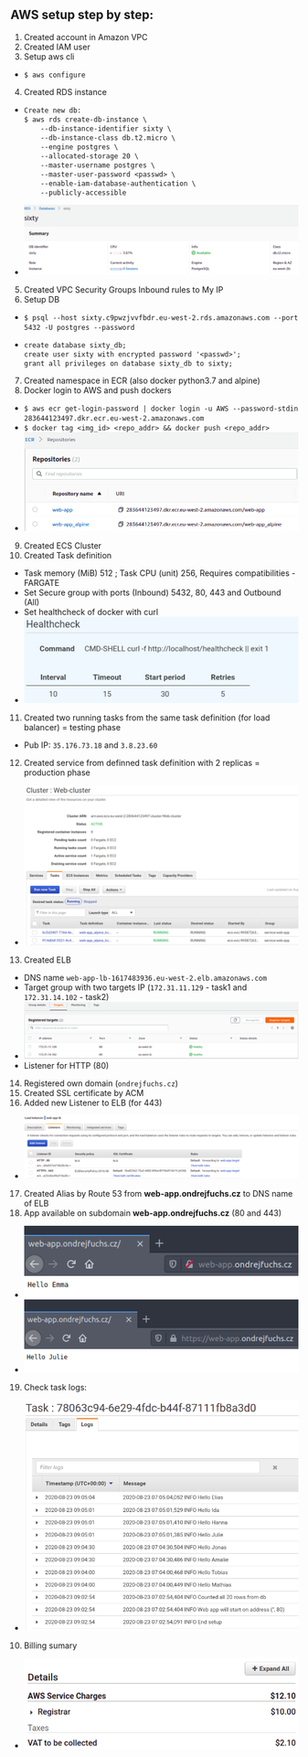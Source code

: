 ## AWS setup step by step:

1. Created account in Amazon VPC
2. Created IAM user
3. Setup aws cli

  * ```$ aws configure```
4. Created RDS instance

  * ```
    Create new db:
    $ aws rds create-db-instance \
        --db-instance-identifier sixty \
        --db-instance-class db.t2.micro \
        --engine postgres \
        --allocated-storage 20 \
        --master-username postgres \
        --master-user-password <passwd> \
        --enable-iam-database-authentication \
        --publicly-accessible 
    ```
  * ![Database](https://github.com/ondrejFuchs/web-app/blob/master/aws-setup/imgs/DB.png)

5. Created VPC Security Groups Inbound rules to My IP
6. Setup DB

  * ```$ psql --host sixty.c9pwzjvvfbdr.eu-west-2.rds.amazonaws.com --port 5432 -U postgres --password```
  * ```
    create database sixty_db;
    create user sixty with encrypted password '<passwd>';
    grant all privileges on database sixty_db to sixty;
    ```

7. Created namespace in ECR (also docker python3.7 and alpine)
8. Docker login to AWS and push dockers

  * ```$ aws ecr get-login-password | docker login -u AWS --password-stdin 283644123497.dkr.ecr.eu-west-2.amazonaws.com```
  * ```$ docker tag <img_id> <repo_addr> && docker push <repo_addr>```
  * ![ECR](https://github.com/ondrejFuchs/web-app/blob/master/aws-setup/imgs/ECR.png)

9. Created ECS Cluster
10. Created Task definition

  * Task memory (MiB) 512 ; Task CPU (unit) 256, Requires compatibilities - FARGATE
  * Set Secure group with ports (Inbound) 5432, 80, 443 and Outbound (All)
  * Set healthcheck of docker with curl
  * ![Docker-HCH](https://github.com/ondrejFuchs/web-app/blob/master/aws-setup/imgs/Docker-HCH.png)
  
11. Created two running tasks from the same task definition (for load balancer) = testing phase

  * Pub IP: ```35.176.73.18``` and ```3.8.23.60```
12. Created service from definned task definition with 2 replicas = production phase

  * ![Cluster-prod](https://github.com/ondrejFuchs/web-app/blob/master/aws-setup/imgs/Cluster-prod.png)
13. Created ELB

  * DNS name ```web-app-lb-1617483936.eu-west-2.elb.amazonaws.com```
  * Target group with two targets IP (```172.31.11.129``` - task1 and ```172.31.14.102``` - task2)
  * ![Targets](https://github.com/ondrejFuchs/web-app/blob/master/aws-setup/imgs/Targets.png)
  * Listener for HTTP (80)

14. Registered own domain (```ondrejfuchs.cz```)
15. Created SSL certificate by ACM
16. Added new Listener to ELB (for 443)

  * ![Listeners](https://github.com/ondrejFuchs/web-app/blob/master/aws-setup/imgs/Listeners.png)
17. Created Alias by Route 53 from __web-app.ondrejfuchs.cz__ to DNS name of ELB
18. App available on subdomain __web-app.ondrejfuchs.cz__ (80 and 443)

  * ![HTTP_check](https://github.com/ondrejFuchs/web-app/blob/master/aws-setup/imgs/HTTP_check.png)
  * ![HTTPS_check](https://github.com/ondrejFuchs/web-app/blob/master/aws-setup/imgs/HTTPS_check.png)

19. Check task logs:
  * ![Task_logs](https://github.com/ondrejFuchs/web-app/blob/master/aws-setup/imgs/Task_logs.png)

10. Billing sumary
  * ![Billing](https://github.com/ondrejFuchs/web-app/blob/master/aws-setup/imgs/Billing.png)
